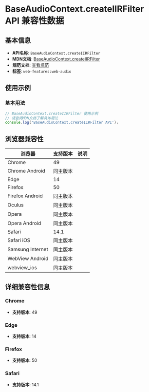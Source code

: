 # BaseAudioContext.createIIRFilter API 兼容性数据

## 基本信息

- **API名称**: `BaseAudioContext.createIIRFilter`
- **MDN文档**: [BaseAudioContext.createIIRFilter](https://developer.mozilla.org/docs/Web/API/BaseAudioContext/createIIRFilter)
- **规范文档**: [查看规范](https://webaudio.github.io/web-audio-api/#dom-baseaudiocontext-createiirfilter)
- **标签**: `web-features:web-audio`

## 使用示例

### 基本用法

```javascript
// BaseAudioContext.createIIRFilter 使用示例
// 请查阅MDN文档了解具体用法
console.log('BaseAudioContext.createIIRFilter API');
```

## 浏览器兼容性

| 浏览器 | 支持版本 | 说明 |
|--------|----------|------|
| Chrome | 49 |  |
| Chrome Android | 同主版本 |  |
| Edge | 14 |  |
| Firefox | 50 |  |
| Firefox Android | 同主版本 |  |
| Oculus | 同主版本 |  |
| Opera | 同主版本 |  |
| Opera Android | 同主版本 |  |
| Safari | 14.1 |  |
| Safari iOS | 同主版本 |  |
| Samsung Internet | 同主版本 |  |
| WebView Android | 同主版本 |  |
| webview_ios | 同主版本 |  |

## 详细兼容性信息

### Chrome

- **支持版本**: 49

### Edge

- **支持版本**: 14

### Firefox

- **支持版本**: 50

### Safari

- **支持版本**: 14.1

